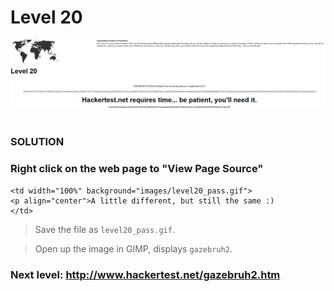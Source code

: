 # Level 20

![Alt text](level20.PNG?raw=true)

#
### SOLUTION
 
### Right click on the web page to "View Page Source"

	<td width="100%" background="images/level20_pass.gif">
 	<p align="center">A little different, but still the same :)  
	</td>
	
> Save the file as `level20_pass.gif`.

> Open up the image in GIMP, displays `gazebruh2`.

### Next level: http://www.hackertest.net/gazebruh2.htm
